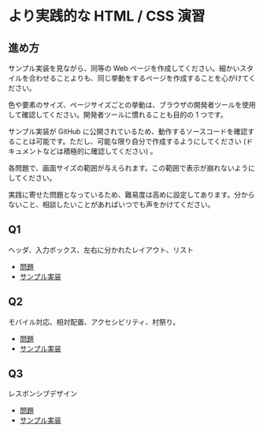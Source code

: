 # より実践的な HTML / CSS 演習

## 進め方

サンプル実装を見ながら、同等の Web ページを作成してください。細かいスタイルを合わせることよりも、同じ挙動をするページを作成することを心がけてください。

色や要素のサイズ、ページサイズごとの挙動は、ブラウザの開発者ツールを使用して確認してください。開発者ツールに慣れることも目的の 1 つです。

サンプル実装が GitHub に公開されているため、動作するソースコードを確認することは可能です。ただし、可能な限り自分で作成するようにしてください (ドキュメントなどは積極的に確認してください) 。

各問題で、画面サイズの範囲が与えられます。この範囲で表示が崩れないようにしてください。

実践に寄せた問題となっているため、難易度は高めに設定してあります。分からないこと、相談したいことがあればいつでも声をかけてください。

## Q1

ヘッダ、入力ボックス、左右に分かれたレイアウト、リスト

- [問題](./q1.md)
- [サンプル実装](./sample-implementation/q1.html)

## Q2

モバイル対応、相対配置、アクセシビリティ、村祭り。

- [問題](./q2.md)
- [サンプル実装](./sample-implementation/q2.html)

## Q3

レスポンシブデザイン

- [問題](./q3.md)
- [サンプル実装](./sample-implementation/q3.html)
